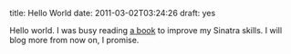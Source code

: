 title: Hello World 
date: 2011-03-02T03:24:26
draft: yes

Hello world. 
I was busy reading [a book](http://oreilly.com/catalog/0636920019664/) to improve my Sinatra skills. 
I will blog more from now on, I promise.
